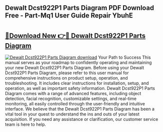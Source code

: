 ## Dewalt Dcst922P1 Parts Diagram PDF Download Free - Part-Mq1 User Guide Repair YbuhE

# <h2><a href="http://dfsl1q2.blite.top/?on=Dewalt+Dcst922P1+Parts+Diagram">🔗Download New 👉🔴 Dewalt Dcst922P1 Parts Diagram</a></h2>

[![Dewalt Dcst922P1 Parts Diagram download](https://i.imgur.com/lujVjoI.png)](http://dfsl1q2.blite.top/?on=Dewalt+Dcst922P1+Parts+Diagram)
Your Path to Success This manual serves as your roadmap to confidently operating and maintaining your new Dewalt Dcst922P1 Parts Diagram. Before using your Dewalt Dcst922P1 Parts Diagram, please refer to this user manual for comprehensive instructions on product setup, operation, and troubleshooting. It includes clear instructions for installation, setup, and operation, as well as important safety information. Dewalt Dcst922P1 Parts Diagram comes with a range of advanced features, including object detection, facial recognition, customizable settings, and real-time monitoring, all easily controlled through the user-friendly and intuitive interface. We believe that the Dewalt Dcst922P1 Parts Diagram has been a vital tool in your quest to understand the ins and outs of your latest acquisition. If you need any assistance or clarification, our customer service team is here to help.
